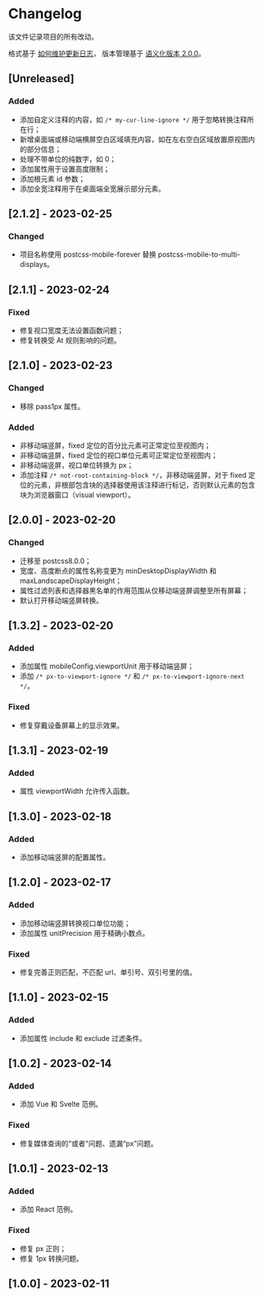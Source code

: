 # Changelog
该文件记录项目的所有改动。

格式基于 [如何维护更新日志](https://keepachangelog.com/zh-CN/1.0.0/)，
版本管理基于 [语义化版本 2.0.0](https://semver.org/lang/zh-CN/)。

## [Unreleased]

### Added
- 添加自定义注释的内容，如 `/* my-cur-line-ignore */` 用于忽略转换注释所在行；
- 新增桌面端或移动端横屏空白区域填充内容，如在左右空白区域放置原视图内的部分信息；
- 处理不带单位的纯数字，如 0；
- 添加属性用于设置高度限制；
- 添加根元素 id 参数；
- 添加全宽注释用于在桌面端全宽展示部分元素。

## [2.1.2] - 2023-02-25

### Changed
- 项目名称使用 postcss-mobile-forever 替换 postcss-mobile-to-multi-displays。

## [2.1.1] - 2023-02-24

### Fixed
- 修复视口宽度无法设置函数问题；
- 修复转换受 At 规则影响的问题。

## [2.1.0] - 2023-02-23

### Changed
- 移除 pass1px 属性。

### Added
- 非移动端竖屏，fixed 定位的百分比元素可正常定位至视图内；
- 非移动端竖屏，fixed 定位的视口单位元素可正常定位至视图内；
- 非移动端竖屏，视口单位转换为 px；
- 添加注释 `/* not-root-containing-block */`，非移动端竖屏，对于 fixed 定位的元素，非根部包含块的选择器使用该注释进行标记，否则默认元素的包含块为浏览器窗口（visual viewport）。

## [2.0.0] - 2023-02-20

### Changed
- 迁移至 postcss8.0.0；
- 宽度、高度断点的属性名称变更为 minDesktopDisplayWidth 和 maxLandscapeDisplayHeight；
- 属性过滤列表和选择器黑名单的作用范围从仅移动端竖屏调整至所有屏幕；
- 默认打开移动端竖屏转换。

## [1.3.2] - 2023-02-20

### Added
- 添加属性 mobileConfig.viewportUnit 用于移动端竖屏；
- 添加 `/* px-to-viewport-ignore */` 和 `/* px-to-viewport-ignore-next */`。

### Fixed
- 修复穿戴设备屏幕上的显示效果。

## [1.3.1] - 2023-02-19

### Added
- 属性 viewportWidth 允许传入函数。

## [1.3.0] - 2023-02-18

### Added
- 添加移动端竖屏的配置属性。

## [1.2.0] - 2023-02-17

### Added
- 添加移动端竖屏转换视口单位功能；
- 添加属性 unitPrecision 用于精确小数点。

### Fixed
- 修复完善正则匹配，不匹配 url、单引号、双引号里的值。

## [1.1.0] - 2023-02-15

### Added
- 添加属性 include 和 exclude 过滤条件。

## [1.0.2] - 2023-02-14

### Added
- 添加 Vue 和 Svelte 范例。

### Fixed
- 修复媒体查询的“或者”问题、遗漏“px”问题。

## [1.0.1] - 2023-02-13

### Added
- 添加 React 范例。

### Fixed
- 修复 px 正则；
- 修复 1px 转换问题。

## [1.0.0] - 2023-02-11